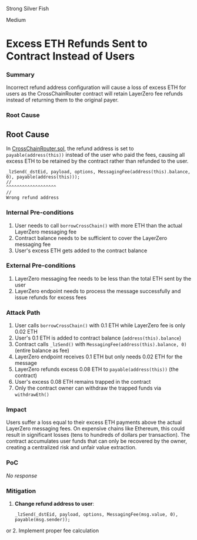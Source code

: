 Strong Silver Fish

Medium

# Excess ETH Refunds Sent to Contract Instead of Users

### Summary

Incorrect refund address configuration will cause a loss of excess ETH for users as the CrossChainRouter contract will retain LayerZero fee refunds instead of returning them to the original payer.

### Root Cause

## Root Cause
In [CrossChainRouter.sol](https://github.com/sherlock-audit/2025-05-lend-audit-contest/blob/713372a1ccd8090ead836ca6b1acf92e97de4679/Lend-V2/src/LayerZero/CrossChainRouter.sol#L820), the refund address is set to `payable(address(this))` instead of the user who paid the fees, causing all excess ETH to be retained by the contract rather than refunded to the user.

```solidity
_lzSend(_dstEid, payload, options, MessagingFee(address(this).balance, 0), payable(address(this)));
//                                                                          ^^^^^^^^^^^^^^^^^^^
//                                                                          Wrong refund address
```

### Internal Pre-conditions

1. User needs to call `borrowCrossChain()` with more ETH than the actual LayerZero messaging fee
2. Contract balance needs to be sufficient to cover the LayerZero messaging fee
3. User's excess ETH gets added to the contract balance

### External Pre-conditions

1. LayerZero messaging fee needs to be less than the total ETH sent by the user
2. LayerZero endpoint needs to process the message successfully and issue refunds for excess fees


### Attack Path

1. User calls `borrowCrossChain()` with 0.1 ETH while LayerZero fee is only 0.02 ETH
2. User's 0.1 ETH is added to contract balance (`address(this).balance`)
3. Contract calls `_lzSend()` with `MessagingFee(address(this).balance, 0)` (entire balance as fee)
4. LayerZero endpoint receives 0.1 ETH but only needs 0.02 ETH for the message
5. LayerZero refunds excess 0.08 ETH to `payable(address(this))` (the contract)
6. User's excess 0.08 ETH remains trapped in the contract
7. Only the contract owner can withdraw the trapped funds via `withdrawEth()`

### Impact

Users suffer a loss equal to their excess ETH payments above the actual LayerZero messaging fees. On expensive chains like Ethereum, this could result in significant losses (tens to hundreds of dollars per transaction). The contract accumulates user funds that can only be recovered by the owner, creating a centralized risk and unfair value extraction.

### PoC

_No response_

### Mitigation

1. **Change refund address to user**: 
   ```solidity
   _lzSend(_dstEid, payload, options, MessagingFee(msg.value, 0), payable(msg.sender));
   ```

or
2. Implement proper fee calculation